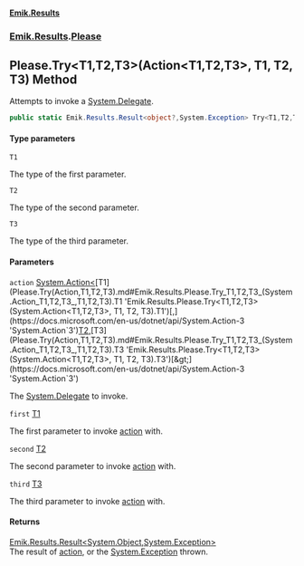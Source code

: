 #### [Emik.Results](index.md 'index')
### [Emik.Results](Emik.Results.md 'Emik.Results').[Please](Please.md 'Emik.Results.Please')

## Please.Try<T1,T2,T3>(Action<T1,T2,T3>, T1, T2, T3) Method

Attempts to invoke a [System.Delegate](https://docs.microsoft.com/en-us/dotnet/api/System.Delegate 'System.Delegate').

```csharp
public static Emik.Results.Result<object?,System.Exception> Try<T1,T2,T3>(System.Action<T1,T2,T3> action, T1 first, T2 second, T3 third);
```
#### Type parameters

<a name='Emik.Results.Please.Try_T1,T2,T3_(System.Action_T1,T2,T3_,T1,T2,T3).T1'></a>

`T1`

The type of the first parameter.

<a name='Emik.Results.Please.Try_T1,T2,T3_(System.Action_T1,T2,T3_,T1,T2,T3).T2'></a>

`T2`

The type of the second parameter.

<a name='Emik.Results.Please.Try_T1,T2,T3_(System.Action_T1,T2,T3_,T1,T2,T3).T3'></a>

`T3`

The type of the third parameter.
#### Parameters

<a name='Emik.Results.Please.Try_T1,T2,T3_(System.Action_T1,T2,T3_,T1,T2,T3).action'></a>

`action` [System.Action&lt;](https://docs.microsoft.com/en-us/dotnet/api/System.Action-3 'System.Action`3')[T1](Please.Try(Action,T1,T2,T3).md#Emik.Results.Please.Try_T1,T2,T3_(System.Action_T1,T2,T3_,T1,T2,T3).T1 'Emik.Results.Please.Try<T1,T2,T3>(System.Action<T1,T2,T3>, T1, T2, T3).T1')[,](https://docs.microsoft.com/en-us/dotnet/api/System.Action-3 'System.Action`3')[T2](Please.Try(Action,T1,T2,T3).md#Emik.Results.Please.Try_T1,T2,T3_(System.Action_T1,T2,T3_,T1,T2,T3).T2 'Emik.Results.Please.Try<T1,T2,T3>(System.Action<T1,T2,T3>, T1, T2, T3).T2')[,](https://docs.microsoft.com/en-us/dotnet/api/System.Action-3 'System.Action`3')[T3](Please.Try(Action,T1,T2,T3).md#Emik.Results.Please.Try_T1,T2,T3_(System.Action_T1,T2,T3_,T1,T2,T3).T3 'Emik.Results.Please.Try<T1,T2,T3>(System.Action<T1,T2,T3>, T1, T2, T3).T3')[&gt;](https://docs.microsoft.com/en-us/dotnet/api/System.Action-3 'System.Action`3')

The [System.Delegate](https://docs.microsoft.com/en-us/dotnet/api/System.Delegate 'System.Delegate') to invoke.

<a name='Emik.Results.Please.Try_T1,T2,T3_(System.Action_T1,T2,T3_,T1,T2,T3).first'></a>

`first` [T1](Please.Try(Action,T1,T2,T3).md#Emik.Results.Please.Try_T1,T2,T3_(System.Action_T1,T2,T3_,T1,T2,T3).T1 'Emik.Results.Please.Try<T1,T2,T3>(System.Action<T1,T2,T3>, T1, T2, T3).T1')

The first parameter to invoke [action](Please.Try(Action,T1,T2,T3).md#Emik.Results.Please.Try_T1,T2,T3_(System.Action_T1,T2,T3_,T1,T2,T3).action 'Emik.Results.Please.Try<T1,T2,T3>(System.Action<T1,T2,T3>, T1, T2, T3).action') with.

<a name='Emik.Results.Please.Try_T1,T2,T3_(System.Action_T1,T2,T3_,T1,T2,T3).second'></a>

`second` [T2](Please.Try(Action,T1,T2,T3).md#Emik.Results.Please.Try_T1,T2,T3_(System.Action_T1,T2,T3_,T1,T2,T3).T2 'Emik.Results.Please.Try<T1,T2,T3>(System.Action<T1,T2,T3>, T1, T2, T3).T2')

The second parameter to invoke [action](Please.Try(Action,T1,T2,T3).md#Emik.Results.Please.Try_T1,T2,T3_(System.Action_T1,T2,T3_,T1,T2,T3).action 'Emik.Results.Please.Try<T1,T2,T3>(System.Action<T1,T2,T3>, T1, T2, T3).action') with.

<a name='Emik.Results.Please.Try_T1,T2,T3_(System.Action_T1,T2,T3_,T1,T2,T3).third'></a>

`third` [T3](Please.Try(Action,T1,T2,T3).md#Emik.Results.Please.Try_T1,T2,T3_(System.Action_T1,T2,T3_,T1,T2,T3).T3 'Emik.Results.Please.Try<T1,T2,T3>(System.Action<T1,T2,T3>, T1, T2, T3).T3')

The third parameter to invoke [action](Please.Try(Action,T1,T2,T3).md#Emik.Results.Please.Try_T1,T2,T3_(System.Action_T1,T2,T3_,T1,T2,T3).action 'Emik.Results.Please.Try<T1,T2,T3>(System.Action<T1,T2,T3>, T1, T2, T3).action') with.

#### Returns
[Emik.Results.Result&lt;](Result_TOk,TErr_.md 'Emik.Results.Result<TOk,TErr>')[System.Object](https://docs.microsoft.com/en-us/dotnet/api/System.Object 'System.Object')[,](Result_TOk,TErr_.md 'Emik.Results.Result<TOk,TErr>')[System.Exception](https://docs.microsoft.com/en-us/dotnet/api/System.Exception 'System.Exception')[&gt;](Result_TOk,TErr_.md 'Emik.Results.Result<TOk,TErr>')  
The result of [action](Please.Try(Action,T1,T2,T3).md#Emik.Results.Please.Try_T1,T2,T3_(System.Action_T1,T2,T3_,T1,T2,T3).action 'Emik.Results.Please.Try<T1,T2,T3>(System.Action<T1,T2,T3>, T1, T2, T3).action'), or the [System.Exception](https://docs.microsoft.com/en-us/dotnet/api/System.Exception 'System.Exception') thrown.